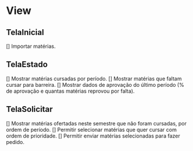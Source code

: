 # View

## TelaInicial

[] Importar matérias.

## TelaEstado

[] Mostrar matérias cursadas por período.
[] Mostrar matérias que faltam cursar para barreira.
[] Mostrar dados de aprovação do último período (% de aprovação e quantas matérias reprovou por falta).

## TelaSolicitar

[] Mostrar matérias ofertadas neste semestre que não foram cursadas, por ordem de período.
[] Permitir selecionar matérias que quer cursar com ordem de prioridade.
[] Permitir enviar matérias selecionadas para fazer pedido.
